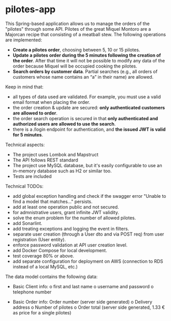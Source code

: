 # pilotes-app

This Spring-based application allows us to manage the orders of the "pilotes" through some
API. Pilotes of the great Miquel Montoro are a Majorcan recipe that consisting of a meatball stew.
The following operations are implemented:
- **Create a pilotes order**, choosing between 5, 10 or 15 pilotes.
- **Update a pilotes order during the 5 minutes following the creation of the order**. After that time it will not be possible to modify any data of
the order because Miquel will be occupied cooking the pilotes.
- **Search orders by customer data**. Partial searches (e.g., all orders of customers whose name contains an “a” in their name) are allowed.

Keep in mind that:
- all types of data used are validated. For example, you must use a valid email format when placing the order.
- the order creation & update are secured: **only authenticated customers are allowed to order**.
- the order search operation is secured in that **only authenticated and authorized users are allowed to use the search**.
- there is a /login endpoint for authentication, and **the issued JWT is valid for 5 minutes**.

Technical aspects:
- The  project uses Lombok and Mapstruct
- The API follows REST standard
- The  project use MySQL database, but it's easily configurable to use an in-memory database such as H2 or similar too.
- Tests are included

Technical TODOs:
- add global exception handling and check if the swagger error "Unable to find a model that matches..." persists.
- add at least one operation public and not secured.
- for admnistrative users, grant infinite JWT validity.
- solve the enum problem for the number of allowed pilotes.
- add Sonarlint.
- add treating exceptions and logging the event in filters.
- separate user creation (through a User dto and via POST req) from user registration (User entity).
- enforce password validation at API user creation level.
- add Docker Compose for local development.
- test coverage 80% or above.
- add separate configuration for deployment on AWS (connection to RDS instead of a local MySQL, etc.)

The data model contains the following data:
- Basic Client info:
o first and last name
o username and password
o telephone number

- Basic Order info:
Order number (server side generated)
o Delivery address
o Number of pilotes
o Order total (server side generated, 1.33 € as price for a single pilotes)
